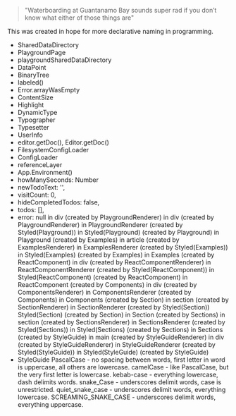 > "Waterboarding at Guantanamo Bay sounds super rad if you don’t know what either of those things are"

This was created in hope for more declarative naming in programming.

* SharedDataDirectory
* PlaygroundPage
* playgroundSharedDataDirectory
* DataPoint
* BinaryTree
* labeled()
* Error.arrayWasEmpty
* ContentSize
* Highlight
* DynamicType
* Typographer
* Typesetter
* UserInfo
* editor.getDoc(), Editor.getDoc()
* FilesystemConfigLoader
* ConfigLoader
* referenceLayer
* App.Environment()
* howManySeconds: Number
* newTodoText: '',
* visitCount: 0,
* hideCompletedTodos: false,
* todos: [],
* error: null
    in div (created by PlaygroundRenderer)
    in div (created by PlaygroundRenderer)
    in PlaygroundRenderer (created by Styled(Playground))
    in Styled(Playground) (created by Playground)
    in Playground (created by Examples)
    in article (created by ExamplesRenderer)
    in ExamplesRenderer (created by Styled(Examples))
    in Styled(Examples) (created by Examples)
    in Examples (created by ReactComponent)
    in div (created by ReactComponentRenderer)
    in ReactComponentRenderer (created by Styled(ReactComponent))
    in Styled(ReactComponent) (created by ReactComponent)
    in ReactComponent (created by Components)
    in div (created by ComponentsRenderer)
    in ComponentsRenderer (created by Components)
    in Components (created by Section)
    in section (created by SectionRenderer)
    in SectionRenderer (created by Styled(Section))
    Styled(Section) (created by Section)
    in Section (created by Sections)
    in section (created by SectionsRenderer)
    in SectionsRenderer (created by Styled(Sections))
    in Styled(Sections) (created by Sections)
    in Sections (created by StyleGuide)
    in main (created by StyleGuideRenderer)
    in div (created by StyleGuideRenderer)
    in StyleGuideRenderer (created by Styled(StyleGuide))
    in Styled(StyleGuide) (created by StyleGuide)
* StyleGuide
PascalCase - no spacing between words, first letter in word is uppercase, all others are lowercase.
camelCase - like PascalCase, but the very first letter is lowercase.
kebab-case - everything lowercase, dash delimits words.
snake_Case - underscores delimit words, case is unrestricted.
quiet_snake_case - underscores delimit words, everything lowercase.
SCREAMING_SNAKE_CASE - underscores delimit words, everything uppercase.
